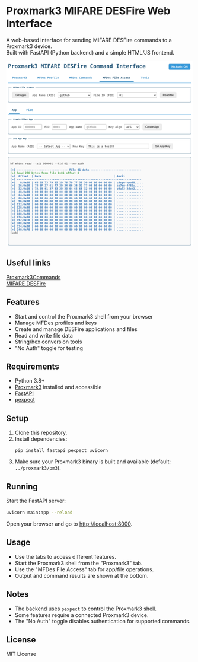 # Proxmark3 MIFARE DESFire Web Interface

A web-based interface for sending MIFARE DESFire commands to a Proxmark3 device.  
Built with FastAPI (Python backend) and a simple HTML/JS frontend.

![ss](ss/ss.png)

## Useful links
[Proxmark3Commands](https://github.com/SasPes/Proxmark3Commands)   
[MIFARE DESFire](https://github.com/SasPes/Proxmark3Commands/blob/main/MIFARE%20DESFire.md)

## Features

- Start and control the Proxmark3 shell from your browser
- Manage MFDes profiles and keys
- Create and manage DESFire applications and files
- Read and write file data
- String/hex conversion tools
- "No Auth" toggle for testing

## Requirements

- Python 3.8+
- [Proxmark3](https://github.com/Proxmark/proxmark3) installed and accessible
- [FastAPI](https://fastapi.tiangolo.com/)
- [pexpect](https://pexpect.readthedocs.io/en/stable/)

## Setup

1. Clone this repository.
2. Install dependencies:
    ```
    pip install fastapi pexpect uvicorn
    ```
3. Make sure your Proxmark3 binary is built and available (default: `../proxmark3/pm3`).

## Running

Start the FastAPI server:

```bash
uvicorn main:app --reload
```

Open your browser and go to [http://localhost:8000](http://localhost:8000).

## Usage

- Use the tabs to access different features.
- Start the Proxmark3 shell from the "Proxmark3" tab.
- Use the "MFDes File Access" tab for app/file operations.
- Output and command results are shown at the bottom.

## Notes

- The backend uses `pexpect` to control the Proxmark3 shell.
- Some features require a connected Proxmark3 device.
- The "No Auth" toggle disables authentication for supported commands.

## License

MIT License
